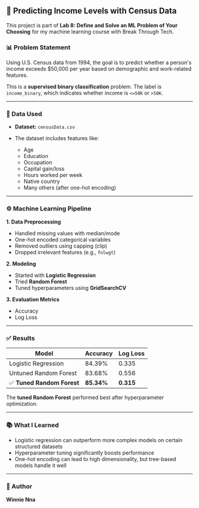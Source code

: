 ## 🧠 Predicting Income Levels with Census Data

This project is part of **Lab 8: Define and Solve an ML Problem of Your Choosing** for my machine learning course with Break Through Tech.

### 📊 Problem Statement

Using U.S. Census data from 1994, the goal is to predict whether a person's income exceeds \$50,000 per year based on demographic and work-related features.

This is a **supervised binary classification** problem. The label is `income_binary`, which indicates whether income is `<=50K` or `>50K`.

---

### 📁 Data Used

* **Dataset:** `censusData.csv`
* The dataset includes features like:

  * Age
  * Education
  * Occupation
  * Capital gain/loss
  * Hours worked per week
  * Native country
  * Many others (after one-hot encoding)

---

### ⚙️ Machine Learning Pipeline

**1. Data Preprocessing**

* Handled missing values with median/mode
* One-hot encoded categorical variables
* Removed outliers using capping (clip)
* Dropped irrelevant features (e.g., `fnlwgt`)

**2. Modeling**

* Started with **Logistic Regression**
* Tried **Random Forest**
* Tuned hyperparameters using **GridSearchCV**

**3. Evaluation Metrics**

* Accuracy
* Log Loss

---

### ✅ Results

| Model                     | Accuracy   | Log Loss  |
| ------------------------- | ---------- | --------- |
| Logistic Regression       | 84.39%     | 0.335     |
| Untuned Random Forest     | 83.68%     | 0.556     |
| ✅ **Tuned Random Forest** | **85.34%** | **0.315** |

The **tuned Random Forest** performed best after hyperparameter optimization.

---

### 📚 What I Learned

* Logistic regression can outperform more complex models on certain structured datasets
* Hyperparameter tuning significantly boosts performance
* One-hot encoding can lead to high dimensionality, but tree-based models handle it well

---

### 👤 Author

**Winnie Nna**
